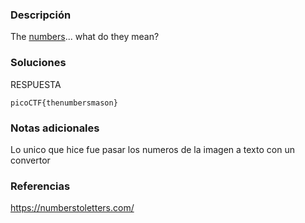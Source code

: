 ### Descripción 
The [numbers](https://jupiter.challenges.picoctf.org/static/f209a32253affb6f547a585649ba4fda/the_numbers.png)... what do they mean?

### Soluciones
RESPUESTA

```
picoCTF{thenumbersmason}
```

### Notas adicionales 

Lo unico que hice fue pasar los numeros de la imagen a texto con un convertor

### Referencias 
https://numberstoletters.com/